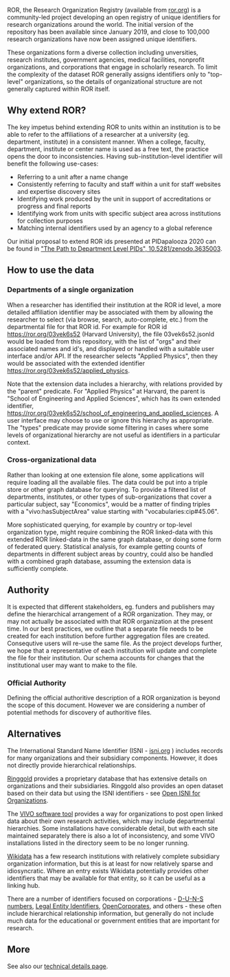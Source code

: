 ROR, the Research Organization Registry (available from [ror.org](https://ror.org/)) is a community-led project developing an open registry of unique identifiers for research organizations around the world. The initial version of the repository has been available since January 2019, and close to 100,000 research organizations have now been assigned unique identifiers.

These organizations form a diverse collection including unversities, research institutes, government agencies, medical facilities, nonprofit organizations, and corporations that engage in scholarly research. To limit the complexity of the dataset ROR generally assigns identifiers only to "top-level" organizations, so the details of organizational structure are not generally captured within ROR itself.

## Why extend ROR?

The key impetus behind extending ROR to units within an institution is to be able to refer to the affiliations of a researcher at a university (eg. department, institute) in a consistent manner. When a college, faculty, department, institute or center name is used as a free text, the practice opens the door to inconsistencies. Having sub-institution-level identifier will benefit the following use-cases:

* Referring to a unit after a name change
* Consistently referring to faculty and staff within a unit for staff websites and expertise discovery sites
* Identifying work produced by the unit in support of accreditations or progress and final reports
* Identifying work from units with specific subject area across institutions for collection purposes
* Matching internal identifiers used by an agency to a global reference

Our initial proposal to extend ROR ids presented at PIDapalooza 2020 can be found in ["The Path to Department Level PIDs", 10.5281/zenodo.3635003](https://doi.org/10.5281/zenodo.3635004).

## How to use the data

### Departments of a single organization

When a researcher has identified their institution at the ROR id level, a more detailed affiliation identifier may be associated with them by allowing the researcher to select (via browse, search, auto-complete, etc.) from the departmental file for that ROR id. For example for ROR id https://ror.org/03vek6s52 (Harvard University), the file 03vek6s52.jsonld would be loaded from this repository, with the list of "orgs" and their associated names and id's, and displayed or handled with a suitable user interface and/or API. If the researcher selects "Applied Physics", then they would be associated with the extended identifier https://ror.org/03vek6s52/applied_physics.

Note that the extension data includes a hierarchy, with relations provided by the "parent" predicate. For "Applied Physics" at Harvard, the parent is "School of Engineering and Applied Sciences", which has its own extended identifier, https://ror.org/03vek6s52/school_of_engineering_and_applied_sciences. A user interface may choose to use or ignore this hierarchy as appropriate. The "types" predicate may provide some filtering in cases where some levels of organizational hierarchy are not useful as identifiers in a particular context.

### Cross-organizational data

Rather than looking at one extension file alone, some applications will require loading all the available files. The data could be put into a triple store or other graph database for querying. To provide a filtered list of departments, institutes, or other types of sub-organizations that cover a particular subject, say "Economics", would be a matter of finding triples with a "vivo:hasSubjectArea" value starting with "vocabularies:cip#45.06".

More sophisticated querying, for example by country or top-level organization type, might require combining the ROR linked-data with this extended ROR linked-data in the same graph database, or doing some form of federated query. Statistical analysis, for example getting counts of departments in different subject areas by country, could also be handled with a combined graph database, assuming the extension data is sufficiently complete.

## Authority

It is expected that different stakeholders, eg. funders and publishers may define the hierarchical arrangement of a ROR organization.  They may, or may not actually be associated with that ROR organization at the present time. In our best practices, we outline that a separate file needs to be created for each institution before further aggregation files are created. Consequtive users will re-use the same file. As the project develops further, we hope that a representative of each institution will update and complete the file for their institution. Our schema accounts for changes that the institutional user may want to make to the file.

### Official Authority

Defining the official authoritive description of a ROR organization is beyond
the scope of this document.  However we are considering a number of potential
methods for discovery of authoritive files.


## Alternatives

The International Standard Name Identifier (ISNI - [isni.org](https://isni.org) ) includes records for many organizations and their subsidiary components.  However, it does not directly provide hierarchical relationships.

[Ringgold](https://www.ringgold.com) provides a proprietary database that has extensive details on organizations and their subsidiaries. Ringgold also provides an open dataset based on their data but using the ISNI identifiers - see [Open ISNI for Organizations](https://isni.ringgold.com/database/).

The [VIVO software tool](https://duraspace.org/vivo/about/) provides a way for organizations to post open linked data about their own research activities, which may include departmental hierarchies. Some installations have considerable detail, but with each site maintained separately there is also a lot of inconsistency, and some VIVO installations listed in the directory seem to be no longer running. 

[Wikidata](https://www.wikidata.org/) has a few research institutions with relatively complete subsidiary organization information, but this is at least for now relatively sparse and idiosyncratic. Where an entry exists Wikidata potentially provides other identifiers that may be available for that entity, so it can be useful as a linking hub.

There are a number of identifiers focused on corporations - [D-U-N-S numbers](https://www.dnb.com/duns-number.html), [Legal Entity Identifiers](https://www.gleif.org/en/about-lei/introducing-the-legal-entity-identifier-lei), [OpenCorporates](https://opencorporates.com/), and others - these often include hierarchical relationship information, but generally do not include much data for the educational or government entities that are important for research.

## More
See also our [technical details page](details.md).
